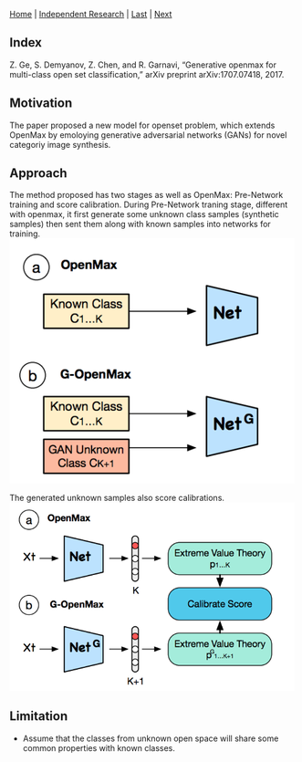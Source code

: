 [Home](https://clojia.github.io/) | [Independent Research](https://clojia.github.io/independent_research/) | [Last](https://clojia.github.io/independent_research/2018-09-IR-Look-and-Think-Twice) | [Next](https://clojia.github.io/independent_research/2018-09-IR-Neural-Machine-Translation)

## Index
Z. Ge, S. Demyanov, Z. Chen, and R. Garnavi, “Generative
openmax for multi-class open set classification,” arXiv preprint
arXiv:1707.07418, 2017.

## Motivation
The paper proposed a new model for openset problem, which extends OpenMax by emoloying generative adversarial networks (GANs) for novel categoriy image synthesis.

## Approach
The method proposed has two stages as well as OpenMax: Pre-Network training and score calibration.
During Pre-Network traning stage, different with openmax, it first generate some unknown class samples (synthetic samples) then sent them along with known samples into networks for training.
<img src="images/pre-network.png" width="500"> 

The generated unknown samples also score calibrations.
<img src="images/score-calibration.png" width="500"> 


## Limitation 
- Assume that the classes from unknown open space will share some common properties with known classes.
